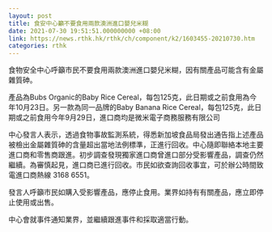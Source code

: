 ```yaml
---
layout: post
title: 食安中心籲不要食用兩款澳洲進口嬰兒米糊
date: 2021-07-30 19:51:51.000000000 +08:00
link: https://news.rthk.hk/rthk/ch/component/k2/1603455-20210730.htm
categories: rthk
---
```


食物安全中心呼籲市民不要食用兩款澳洲進口嬰兒米糊，因有關產品可能含有金屬雜質砷。
 
產品為Bubs Organic的Baby Rice Cereal，每包125克，此日期或之前食用為今年10月23日。另一款為同一品牌的Baby Banana Rice Cereal，每包125克，此日期或之前食用今年9月29日，進口商均是微米電子商務服務有限公司
 
中心發言人表示，透過食物事故監測系統，得悉新加坡食品局發出通告指上述產品被檢出金屬雜質砷的含量超出當地法例標準，正進行回收。中心隨即聯絡本地主要進口商和零售商跟進。初步調查發現獨家進口商曾進口部分受影響產品，調查仍然繼續。為審慎起見，進口商已進行回收。市民如欲查詢回收事宜，可於辦公時間致電進口商熱線 3168 6551。
 
發言人呼籲市民如購入受影響產品，應停止食用。業界如持有有關產品，應立即停止使用或出售。
 
中心會就事件通知業界，並繼續跟進事件和採取適當行動。

